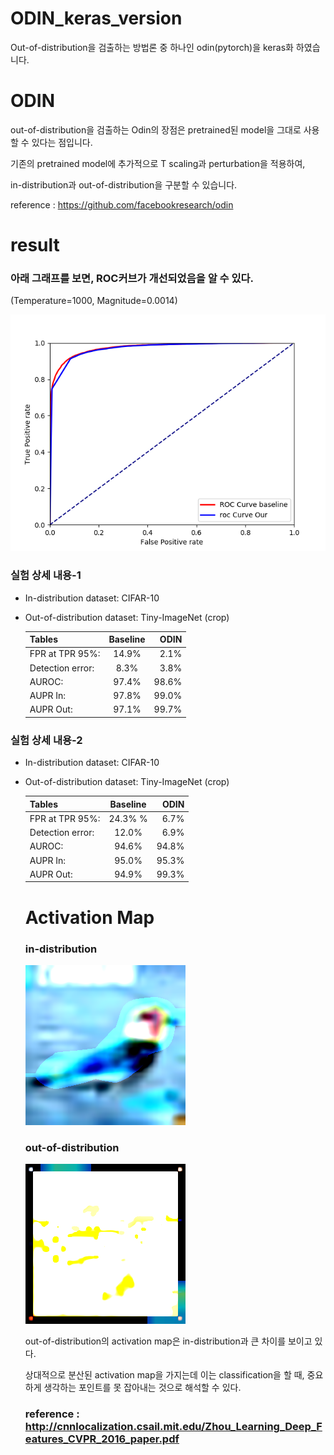 # ODIN_keras_version
Out-of-distribution을 검출하는 방법론 중 하나인 odin(pytorch)을 keras화 하였습니다.


# ODIN

out-of-distribution을 검출하는 Odin의 장점은 pretrained된 model을 그대로 사용할 수 있다는 점입니다.

기존의 pretrained model에 추가적으로 T scaling과 perturbation을 적용하여,

in-distribution과 out-of-distribution을 구분할 수 있습니다.

reference : https://github.com/facebookresearch/odin


# result

### 아래 그래프를 보면, ROC커브가 개선되었음을 알 수 있다.
  (Temperature=1000, Magnitude=0.0014)
  
![graph](./result/ROC_T_1000_M_0.0014.png)

### 실험 상세 내용-1

- In-distribution dataset: CIFAR-10
  
- Out-of-distribution dataset: Tiny-ImageNet (crop)
 
  | Tables   	|      Baseline      	|  ODIN 	|
  |----------	|:-------------:	|------:	|
  | FPR at TPR 95%:  	| 14.9% 	| 2.1%  	|
  | Detection error: 	|    8.3%   	|  3.8% 	|
  | AUROC: 	| 97.4% 	|    98.6%	|
  | AUPR In:|         97.8%       	|   99.0%    	|
  | AUPR Out:|        97.1%        	|    99.7%   	|
  
  
### 실험 상세 내용-2

- In-distribution dataset: CIFAR-10  

- Out-of-distribution dataset: Tiny-ImageNet (crop)
 
  | Tables   	|      Baseline      	|  ODIN 	|
  |----------	|:-------------:	|------:	|
  | FPR at TPR 95%:  	| 24.3% % 	|  6.7%	|
  | Detection error: 	|   12.0%   	|  6.9% 	|
  | AUROC: 	| 94.6% 	|    94.8%	|
  | AUPR In:|        95.0%        	|    95.3%    	|
  | AUPR Out:|        94.9%        	|    99.3%   	|
  
  
  # Activation Map
  
  ### in-distribution
  
  ![image](./activation_map/activation_map_70_in.png)
  
  ### out-of-distribution
  
  ![image](./activation_map/activation_map_3_out.png)
  
 
  out-of-distribution의 activation map은 in-distribution과 큰 차이를 보이고 있다.
  
  상대적으로 분산된 activation map을 가지는데 이는 classification을 할 때, 중요하게 생각하는 포인트를 못 잡아내는 것으로 해석할 수 있다.
  
 
  ### reference : http://cnnlocalization.csail.mit.edu/Zhou_Learning_Deep_Features_CVPR_2016_paper.pdf
  
  
